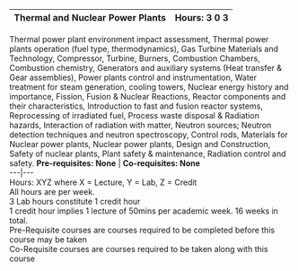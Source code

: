 **Thermal and Nuclear Power Plants** | **Hours: 3 0 3**  
---|---  
Thermal power plant environment impact assessment, Thermal power plants operation (fuel type, thermodynamics), Gas Turbine Materials and Technology, Compressor, Turbine, Burners, Combustion Chambers, Combustion chemistry, Generators and auxiliary systems (Heat transfer & Gear assemblies), Power plants control and instrumentation, Water treatment for steam generation, cooling towers, Nuclear energy history and importance, Fission, Fusion & Nuclear Reactions, Reactor components and their characteristics, Introduction to fast and fusion reactor systems, Reprocessing of irradiated fuel, Process waste disposal & Radiation hazards, Interaction of radiation with matter, Neutron sources; Neutron detection techniques and neutron spectroscopy, Control rods, Materials for Nuclear power plants, Nuclear power plants, Design and Construction, Safety of nuclear plants, Plant safety & maintenance, Radiation control and safety.
**Pre-requisites: None** | **Co-requisites: None**  
---|---  
Hours: XYZ where X = Lecture, Y = Lab, Z = Credit  
All hours are per week.  
3 Lab hours constitute 1 credit hour  
1 credit hour implies 1 lecture of 50mins per academic week. 16 weeks in total.  
Pre-Requisite courses are courses required to be completed before this course may be taken  
Co-Requisite courses are courses required to be taken along with this course
